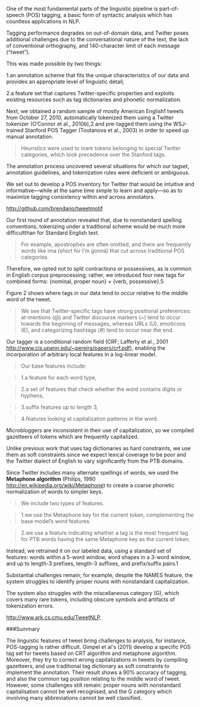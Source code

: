 One of the most fundamental parts of the linguistic pipeline is part-of-speech (POS) tagging, a basic form of syntactic analysis which has countless applications in NLP.

Tagging performance degrades on out-of-domain data, and Twitter poses additional challenges due to the conversational nature of the text, the lack of conventional orthography, and 140-character limit of each message (“tweet”).

This was made possible by two things:

1.an annotation scheme that fits the unique characteristics of our data and provides an appropriate level of linguistic detail;

2.a feature set that captures Twitter-specific properties and exploits existing resources such as tag dictionaries and phonetic normalization.

Next, we obtained a random sample of mostly American English1 tweets from October 27, 2010, automatically tokenized them using a Twitter tokenizer (O’Connor et al., 2010b),2 and pre-tagged them using the WSJ-trained Stanford POS Tagger (Toutanova et al., 2003) in order to speed up manual annotation.

 >Heuristics were used to mark tokens belonging to special Twitter categories, which took precedence over the Stanford tags.

The annotation process uncovered several situations for which our tagset, annotation guidelines, and tokenization rules were deficient or ambiguous.

We set out to develop a POS inventory for Twitter that would be intuitive and informative—while at the same time simple to learn and apply—so as to maximize tagging consistency within and across annotators.

http://github.com/brendano/tweetmotif

Our first round of annotation revealed that, due to nonstandard spelling conventions, tokenizing under a traditional scheme would be much more difficultthan for Standard English text.

 >For example, apostrophes are often omitted, and there are frequently words like ima (short for I’m gonna) that cut across traditional POS categories.

Therefore, we opted not to split contractions or possessives, as is common in English corpus preprocessing; rather, we introduced four new tags for combined forms: {nominal, proper noun} × {verb, possessive}.5

Figure 2 shows where tags in our data tend to occur relative to the middle word of the tweet.

 >We see that Twitter-specific tags have strong positional preferences: at-mentions (@) and Twitter discourse markers (~) tend to occur towards the beginning of messages, whereas URLs (U), emoticons (E), and categorizing hashtags (#) tend to occur near the end.

Our tagger is a conditional random field (CRF; Lafferty et al., 2001 http://www.cis.upenn.edu/~pereira/papers/crf.pdf), enabling the incorporation of arbitrary local features in a log-linear model.

 >Our base features include:

 >1.a feature for each word type,

 >2.a set of features that check whether the word contains digits or hyphens,
 
 >3.suffix features up to length 3,

 >4.features looking at capitalization patterns in the word.

Microbloggers are inconsistent in their use of capitalization, so we compiled gazetteers of tokens which are frequently capitalized.

Unlike previous work that uses tag dictionaries as hard constraints, we use them as soft constraints since we expect lexical coverage to be poor and the Twitter dialect of English to vary significantly from the PTB domains.

Since Twitter includes many alternate spellings of words, we used the **Metaphone algorithm** (Philips, 1990 http://en.wikipedia.org/wiki/Metaphone) to create a coarse phonetic normalization of words to simpler keys.

 >We include two types of features.

 >1.we use the Metaphone key for the current token, complementing the base model’s word features.

 >2.we use a feature indicating whether a tag is the most frequent tag for PTB words having the same Metaphone key as the current token.

Instead, we retrained it on our labeled data, using a standard set of features: words within a 5-word window, word shapes in a 3-word window, and up to length-3 prefixes, length-3 suffixes, and prefix/suffix pairs.1

Substantial challenges remain; for example, despite the NAMES feature, the system struggles to identify proper nouns with nonstandard capitalization.

The system also struggles with the miscellaneous category (G), which covers many rare tokens, including obscure symbols and artifacts of tokenization errors.

http://www.ark.cs.cmu.edu/TweetNLP.

###Summary

The linguistic features of tweet bring challenges to analysis, for instance, POS-tagging is rather difficult. Gimpel et al's (2011) develop a specific POS tag set for tweets based on CRT algorithm and metaphone algorithm. Moreover, they try to correct wrong capitalizations in tweets by compiling gazetteers, and use traditional tag dictionary as soft constraints to implement the annotation. Their result shows a 90% accuracy of tagging, and also the common tag position relating to the middle word of tweet. However, some challenges still remain: proper nouns with nonstandard capitalisation cannot be well recognised, and the G category which involving many abbreviations cannot be well classified.

